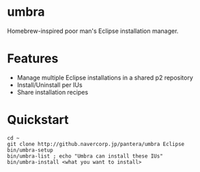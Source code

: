 umbra
=========

Homebrew-inspired poor man's Eclipse installation manager.

# Features

* Manage multiple Eclipse installations in a shared p2 repository
* Install/Uninstall per IUs
* Share installation recipes

# Quickstart

```shell
cd ~
git clone http://github.navercorp.jp/pantera/umbra Eclipse
bin/umbra-setup
bin/umbra-list ; echo "Umbra can install these IUs"
bin/umbra-install <what you want to install>
```
